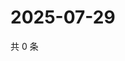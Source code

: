 # 2025-07-29

共 0 条

<!-- BEGIN ZHIHUQUESTIONS -->
<!-- 最后更新时间 Tue Jul 29 2025 09:06:34 GMT+0800 (China Standard Time) -->

<!-- END ZHIHUQUESTIONS -->

